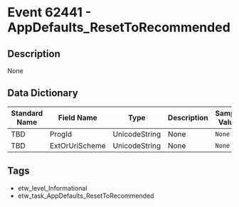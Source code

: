 # Event 62441 - AppDefaults_ResetToRecommended

## Description
None

## Data Dictionary
|Standard Name|Field Name|Type|Description|Sample Value|
|---|---|---|---|---|
|TBD|ProgId|UnicodeString|None|`None`|
|TBD|ExtOrUriScheme|UnicodeString|None|`None`|

## Tags
* etw_level_Informational
* etw_task_AppDefaults_ResetToRecommended
